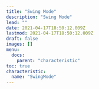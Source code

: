 ```yaml
---
title: "Swing Mode"
description: "Swing Mode"
lead: ""
date: 2021-04-17T18:50:12.009Z
lastmod: 2021-04-17T18:50:12.009Z
draft: false
images: []
menu:
  docs:
    parent: "characteristic"
toc: true
characteristic:
  name: "SwingMode"
---
```

